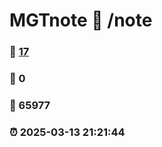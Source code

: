 # MGTnote :link: /note 
### :page_facing_up: [17](/note/tag.html) 
### :speech_balloon: 0 
### :hibiscus: 65977 
### :alarm_clock: 2025-03-13 21:21:44 
